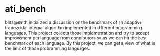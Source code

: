 # ati_bench
blitz@smth initialized a discussion on the benchmark of an adaptive trapezoidal integral algorithm implemented in different programming languages. This project collects those implementation and try to accept improvement per language from contributors so as we can hit the best benchmark of each language. By this project, we can get a view of what is the limit of those probramming languages.
